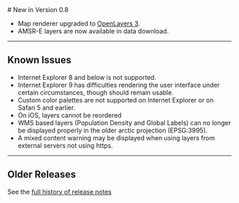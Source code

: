 <input type="hidden" autofocus>
# New in Version 0.8

* Map renderer upgraded to [OpenLayers 3](http://openlayers.org/).
* AMSR-E layers are now available in data download.

---

## Known Issues

* Internet Explorer 8 and below is not supported.
* Internet Explorer 9 has difficulties rendering the user interface under
  certain circumstances, though should remain usable.
* Custom color palettes are not supported on Internet Explorer or on Safari 5
  and earlier.
* On iOS, layers cannot be reordered
* WMS based layers (Population Density and Global Labels) can no longer be
  displayed properly in the older arctic projection (EPSG:3995).
* A mixed content warning may be displayed when using layers from external
  servers not using https.

---

## Older Releases

See the <a href='https://github.com/nasa-gibs/worldview/releases' target='_blank'>
full history of release notes</a>
